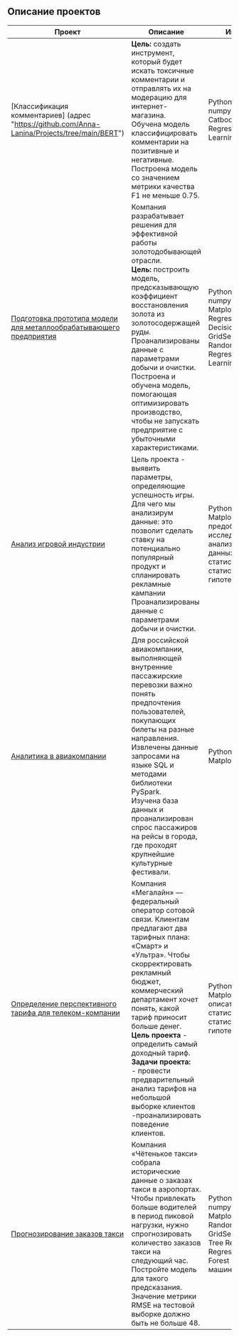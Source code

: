 ## Описание проектов

| Проект        | Описание          | Инструменты                                                      |
|---------------|-------------------|------------------------------------------------------------------|
|[Классификация комментариев] (адрес "https://github.com/Anna-Lanina/Projects/tree/main/BERT")| **Цель:** создать инструмент, который будет искать токсичные комментарии и отправлять их на модерацию для интернет-магазина. <br/> Обучена модель классифицировать комментарии на позитивные и негативные. <br/>  Построена модель со значением метрики качества F1 не меньше 0.75.|Python, Pandas, sklearn, numpy, LightGBM, Catboost, BERT, Logistic Regression, Machine Learning, PyTorch|
| [Подготовка прототипа модели для металлообрабатывающего предприятия](адрес "https://github.com/Anna-Lanina/Projects/tree/main/Model_for_MWE") |Компания разрабатывает решения для эффективной работы золотодобывающей отрасли. <br/>**Цель:** построить модель, предсказывающую коэффициент восстановления золота из золотосодержащей руды. <br/> Проанализированы данные с параметрами добычи и очистки. <br/> Построена и обучена модель, помогающая оптимизировать производство, чтобы не запускать предприятие с убыточными характеристиками.|Python, Pandas, sklearn, numpy, Seaborn, Matplotlib, math, Logistic Regression, SciPy, Decision Tree Regressor, GridSearchCV, sMAPE, Random Forest Regression, Machine Learning|
| [Анализ игровой индустрии](адрес "https://github.com/Anna-Lanina/Projects/tree/main/Game_analysis") |Цель проекта - выявить параметры, определяющие успешность игры.  <br/> Для чего мы анализирум данные: это позволит сделать ставку на потенциально популярный продукт и спланировать рекламные кампании <br/> Проанализированы данные с параметрами добычи и очистки. |Python, Pandas, numpy, Matplotlib, предобработка данных, исследовательский анализ данных,описательная статистика, проверка статистических гипотез, Seaborn, SciPy|
| [Аналитика в авиакомпании](адрес "https://github.com/Anna-Lanina/Projects/tree/main/Аналитика%20в%20авиакомпании") |Для российской авиакомпании, выполняющей внутренние пассажирские перевозки важно понять предпочтения пользователей, покупающих билеты на разные направления.<br/> Извлечены данные запросами на языке SQL и методами библиотеки PySpark.<br/> Изучена база данных и проанализирован спрос пассажиров на рейсы в города, где проходят крупнейшие культурные фестивали.|Python, Pandas, numpy, Matplotlib,SQL|
| [Определение перспективного тарифа для телеком-компании](адрес "https://github.com/Anna-Lanina/Projects/tree/main/Перспективный%20тариф%20для%20телеком-компании") |Компания «Мегалайн» — федеральный оператор сотовой связи. Клиентам предлагают два тарифных плана: «Смарт» и «Ультра». Чтобы скорректировать рекламный бюджет, коммерческий департамент хочет понять, какой тариф приносит больше денег. <br/> **Цель проекта** - определить самый доходный тариф. <br/> **Задачи проекта:** <br/> - провести предварительный анализ тарифов на небольшой выборке клиентов <br/> -проанализировать поведение клиентов. |Python, Pandas, Matplotlib, numpy, SciPy, описательная статистика, проверка статистических гипотез, math, Seaborn|
 | [Прогнозирование заказов такси](арес "https://github.com/Anna-Lanina/Projects/tree/main/Прогнозирование%20заказов%20такси") |Компания «Чётенькое такси» собрала исторические данные о заказах такси в аэропортах. <br/>Чтобы привлекать больше водителей в период пиковой нагрузки, нужно спрогнозировать количество заказов такси на следующий час. Постройте модель для такого предсказания.<br/> Значение метрики RMSE на тестовой выборке должно быть не больше 48. |Python, Pandas, sklearn, numpy,LightGBM, Matplotlib, CatBoost, RandomForestRegressor, GridSearchCV, Decision Tree Regression, Linear Regression, Random Forest Regression, машинное обучение|



